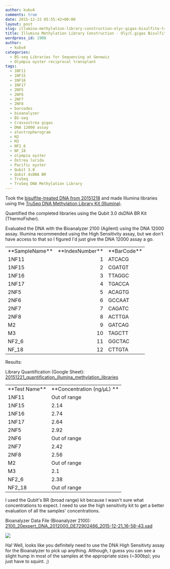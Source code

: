 ```yaml
---
author: kubu4
comments: true
date: 2015-12-22 05:55:42+00:00
layout: post
slug: illumina-methylation-library-construction-olyc-gigas-bisulfite-treated-dna
title: Illumina Methylation Library Construction - Oly/C.gigas Bisulfite-treated DNA
wordpress_id: 1908
author:
  - kubu4
categories:
  - BS-seq Libraries for Sequencing at Genewiz
  - Olympia oyster reciprocal transplant
tags:
  - 1NF11
  - 1NF15
  - 1NF16
  - 1NF17
  - 2NF5
  - 2NF6
  - 2NF7
  - 2NF8
  - barcodes
  - bioanalyzer
  - BS-seq
  - Crassostrea gigas
  - DNA 12000 assay
  - electropherogram
  - M2
  - M3
  - NF2_6
  - NF_18
  - olympia oyster
  - Ostrea lurida
  - Pacific oyster
  - Qubit 3.0
  - Qubit dsDNA BR
  - TruSeq
  - TruSeq DNA Methylation Library
---
```


Took the [bisulfite-treated DNA from 20151218](2015/12/18/bisulfite-treatment-oly-reciprocal-transplant-dna-c-gigas-lotterhos-dna-for-bs-seq.html) and made Illumina libraries using the [TruSeq DNA Methylation Library Kit (Illumina)](https://github.com/sr320/LabDocs/blob/master/protocols/Commercial_Protocols/Illumina_truseq-dna-methylation-library-prep-guide-15066014-a.pdf).

Quantified the completed libraries using the Qubit 3.0 dsDNA BR Kit (ThermoFisher).

Evaluated the DNA with the Bioanalyzer 2100 (Agilent) using the DNA 12000 assay. Illumina recommended using the High Sensitivity assay, but we don't have access to that so I figured I'd just give the DNA 12000 assay a go.

<table cellspacing="0" border="0" >
<tbody >
<tr >

<td align="left" height="17" valign="bottom" >**SampleName**
</td>

<td align="left" valign="bottom" >**IndexNumber**
</td>

<td align="left" valign="bottom" >**BarCode**
</td>
</tr>
<tr >

<td align="left" height="17" valign="bottom" >1NF11
</td>

<td align="right" valign="bottom" >1
</td>

<td align="left" valign="bottom" >ATCACG
</td>
</tr>
<tr >

<td align="left" height="17" valign="bottom" >1NF15
</td>

<td align="right" valign="bottom" >2
</td>

<td align="left" valign="bottom" >CGATGT
</td>
</tr>
<tr >

<td align="left" height="17" valign="bottom" >1NF16
</td>

<td align="right" valign="bottom" >3
</td>

<td align="left" valign="bottom" >TTAGGC
</td>
</tr>
<tr >

<td align="left" height="17" valign="bottom" >1NF17
</td>

<td align="right" valign="bottom" >4
</td>

<td align="left" valign="bottom" >TGACCA
</td>
</tr>
<tr >

<td align="left" height="17" valign="bottom" >2NF5
</td>

<td align="right" valign="bottom" >5
</td>

<td align="left" valign="bottom" >ACAGTG
</td>
</tr>
<tr >

<td align="left" height="17" valign="bottom" >2NF6
</td>

<td align="right" valign="bottom" >6
</td>

<td align="left" valign="bottom" >GCCAAT
</td>
</tr>
<tr >

<td align="left" height="17" valign="bottom" >2NF7
</td>

<td align="right" valign="bottom" >7
</td>

<td align="left" valign="bottom" >CAGATC
</td>
</tr>
<tr >

<td align="left" height="17" valign="bottom" >2NF8
</td>

<td align="right" valign="bottom" >8
</td>

<td align="left" valign="bottom" >ACTTGA
</td>
</tr>
<tr >

<td align="left" height="17" valign="bottom" >M2
</td>

<td align="right" valign="bottom" >9
</td>

<td align="left" valign="bottom" >GATCAG
</td>
</tr>
<tr >

<td align="left" height="17" valign="bottom" >M3
</td>

<td align="right" valign="bottom" >10
</td>

<td align="left" valign="bottom" >TAGCTT
</td>
</tr>
<tr >

<td align="left" height="17" valign="bottom" >NF2_6
</td>

<td align="right" valign="bottom" >11
</td>

<td align="left" valign="bottom" >GGCTAC
</td>
</tr>
<tr >

<td align="left" height="17" valign="bottom" >NF_18
</td>

<td align="right" valign="bottom" >12
</td>

<td align="left" valign="bottom" >CTTGTA
</td>
</tr>
</tbody>
</table>



Results:

Library Quantification (Google Sheet): [20151221_quantification_illumina_methylation_libraries](https://docs.google.com/spreadsheets/d/1XGu_J4gJ3ddhjTvEvwoFLUCNe5DQhdvRf1tVxqud--Q/edit?usp=sharing)

<table cellpadding="0" cellspacing="0" border="0" dir="ltr" > 
<tbody >
<tr >

<td data-sheets-value="[null,2,"Test Name"]" >**Test Name**
</td>

<td data-sheets-value="[null,2,"Original sample conc."]" >**Concentration (ng/μL)
**
</td>
</tr>
<tr >

<td data-sheets-value="[null,2,"1NF11"]" >1NF11
</td>

<td data-sheets-value="[null,2,"Out of range"]" >Out of range
</td>
</tr>
<tr >

<td data-sheets-value="[null,2,"1NF15"]" >1NF15
</td>

<td data-sheets-value="[null,3,null,2.14]" >2.14
</td>
</tr>
<tr >

<td data-sheets-value="[null,2,"1NF16"]" >1NF16
</td>

<td data-sheets-value="[null,3,null,2.74]" >2.74
</td>
</tr>
<tr >

<td data-sheets-value="[null,2,"1NF17"]" >1NF17
</td>

<td data-sheets-value="[null,3,null,2.64]" >2.64
</td>
</tr>
<tr >

<td data-sheets-value="[null,2,"2NF5"]" >2NF5
</td>

<td data-sheets-value="[null,3,null,2.92]" >2.92
</td>
</tr>
<tr >

<td data-sheets-value="[null,2,"2NF6"]" >2NF6
</td>

<td data-sheets-value="[null,2,"Out of range"]" >Out of range
</td>
</tr>
<tr >

<td data-sheets-value="[null,2,"2NF7"]" >2NF7
</td>

<td data-sheets-value="[null,3,null,2.42]" >2.42
</td>
</tr>
<tr >

<td data-sheets-value="[null,2,"2NF8"]" >2NF8
</td>

<td data-sheets-value="[null,3,null,2.56]" >2.56
</td>
</tr>
<tr >

<td data-sheets-value="[null,2,"M2"]" >M2
</td>

<td data-sheets-value="[null,2,"Out of range"]" >Out of range
</td>
</tr>
<tr >

<td data-sheets-value="[null,2,"M3"]" >M3
</td>

<td data-sheets-value="[null,3,null,2.1]" >2.1
</td>
</tr>
<tr >

<td data-sheets-value="[null,2,"NF2_6"]" >NF2_6
</td>

<td data-sheets-value="[null,3,null,2.38]" >2.38
</td>
</tr>
<tr >

<td data-sheets-value="[null,2,"NF2_18"]" >NF2_18
</td>

<td data-sheets-value="[null,2,"Out of range"]" >Out of range
</td>
</tr>
</tbody>
</table>



I used the Qubit's BR (broad range) kit because I wasn't sure what concentrations to expect. I need to use the high sensitivity kit to get a better evaluation of all the samples' concentrations.





Bioanalyzer Data File (Bioanalyzer 2100): [2100_20expert_DNA_2012000_DE72902486_2015-12-21_16-58-43.xad](https://eagle.fish.washington.edu/Arabidopsis/Bioanalyzer%20Data/2100%20expert_DNA%2012000_DE72902486_2015-12-21_16-58-43.xad)



[![](https://eagle.fish.washington.edu/Arabidopsis/20151221_bioanalyzer_illumina_methylation_libraries.jpg)](http://eagle.fish.washington.edu/Arabidopsis/20151221_bioanalyzer_illumina_methylation_libraries.jpg)

Ha! Well, looks like you definitely need to use the DNA High Sensitivty assay for the Bioanalyzer to pick up anything. Although, I guess you can see a slight hump in most of the samples at the appropriate sizes (~300bp); you just have to squint. ;)
